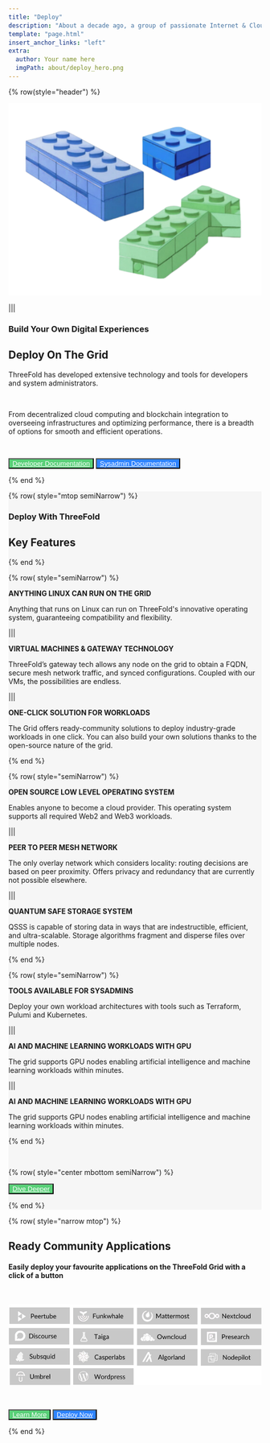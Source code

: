 ```yaml
---
title: "Deploy"
description: "About a decade ago, a group of passionate Internet & Cloud veterans came together to build a system." # quotation marks to allow colons where used
template: "page.html"
insert_anchor_links: "left"
extra:
  author: Your name here
  imgPath: about/deploy_hero.png
---
```


<!-- section 1 (header) -->
<div class="container mx-auto">

{% row(style="header") %} 

![Image](deploy_hero.png#mx-auto)

|||

### **<span class="blue">Build Your Own Digital Experiences</span>**

## **Deploy On The Grid**

ThreeFold has developed extensive technology and tools for <span class="blue">developers</span> and system <span class="blue">administrators.</span>

<br>

From decentralized cloud computing and blockchain integration to overseeing infrastructures and optimizing performance, there is a breadth of options for smooth and efficient operations.

<br>

<button class="green">[Developer Documentation](https://www.manual.grid.tf/documentation/developers/developers.html)</button> 
<button class="blue_b">[Sysadmin Documentation](https://www.manual.grid.tf/documentation/system_administrators/system_administrators.html)</button>


{% end %}

</div>



<!-- section 2 Key Features -->


<div style="background-color:#F6F6F6">

<div class="container mx-auto">


{% row( style="mtop semiNarrow") %}

### **<span class="">Deploy With ThreeFold**

## **Key Features**

{% end %}

{% row( style="semiNarrow") %}

<div class="key_card rounded_img border-2 rounded-lg p-4 bg-white">


**<span class="blue">ANYTHING LINUX CAN RUN ON THE GRID</span>**


<p class="text-base mt-1 leading-snug">Anything that runs on Linux can run on ThreeFold's innovative operating system, guaranteeing compatibility and flexibility.</p>


</div>

|||

<div class="key_card rounded_img border-2 rounded-lg p-4 text-base bg-white">


**<span class="blue">VIRTUAL MACHINES & GATEWAY TECHNOLOGY</span>**


<p class="text-base mt-1 leading-snug">ThreeFold’s gateway tech allows any node on the grid to obtain a FQDN, secure mesh network traffic, and synced configurations. Coupled with our VMs, the possibilities are endless.</p>


</div>

|||

<div class="key_card rounded_img border-2 rounded-lg p-4 text-base bg-white">


**<span class="blue">ONE-CLICK SOLUTION FOR WORKLOADS</span>**


<p class="text-base mt-1 leading-snug">The Grid offers ready-community solutions to deploy industry-grade workloads in one click. You can also build your own solutions thanks to the open-source nature of the grid.</p>

</div>

{% end %}


{% row( style="semiNarrow") %}

<div class="key_card rounded_img border-2 rounded-lg p-4 bg-white">


**<span class="blue">OPEN SOURCE LOW LEVEL OPERATING SYSTEM</span>**


<p class="text-base mt-1 leading-snug">Enables anyone to become a cloud provider. This operating system supports all required Web2 and Web3 workloads.</p>


</div>

|||

<div class="key_card rounded_img border-2 rounded-lg p-4 text-base bg-white">


**<span class="blue">PEER TO PEER MESH NETWORK</span>**


<p class="text-base mt-1 leading-snug">The only overlay network which considers locality: routing decisions are based on peer proximity. Offers privacy and redundancy that are currently not possible elsewhere.</p>


</div>

|||

<div class="key_card rounded_img border-2 rounded-lg p-4 text-base bg-white">


**<span class="blue">QUANTUM SAFE STORAGE SYSTEM</span>**


<p class="text-base mt-1 leading-snug">QSSS is capable of storing data in ways that are indestructible, efficient, and ultra-scalable. Storage algorithms fragment and disperse files over multiple nodes.</p>


</div>


{% end %}


{% row( style="semiNarrow") %}

<div class="key_card rounded_img border-2 rounded-lg p-4 bg-white">


**<span class="blue">TOOLS AVAILABLE FOR SYSADMINS</span>**


<p class="text-base mt-1 leading-snug">Deploy your own workload architectures with tools such as Terraform, Pulumi and Kubernetes.</p>


</div>

|||


<div class="key_card rounded_img border-2 rounded-lg p-4 text-base bg-white">


**<span class="blue">AI AND MACHINE LEARNING WORKLOADS WITH GPU</span>**



<p class="text-base mt-1 leading-snug">The grid supports GPU nodes enabling artificial intelligence and machine learning workloads within minutes.</p>


</div>


|||


<!-- don't write here -->

<div class="hidden key_card rounded_img border-2 rounded-lg p-4 text-base bg-white">


**<span class="blue">AI AND MACHINE LEARNING WORKLOADS WITH GPU</span>**



<p class="text-base mt-1 leading-snug">The grid supports GPU nodes enabling artificial intelligence and machine learning workloads within minutes.</p>


</div>

{% end %}

<br>



{% row( style="center mbottom semiNarrow") %}

<button class="green">[Dive Deeper](https://manual.grid.tf/documentation/developers/developers.html)</button>

{% end %}

</div>

</div>




<!-- section 3 applications  -->

<div class="container mx-auto">

{% row( style="narrow mtop") %}

## **Ready Community Applications**

#### **Easily <span class="blue">deploy</span> your favourite applications on the ThreeFold Grid with a <span class="blue">click of a button</span>**

<br>

![Image](application.png)

<br>

<button class="green">[Learn More](https://manual.grid.tf/documentation/dashboard/deploy/applications.html?highlight=ready#)</button> 
<button class="blue_b">[Deploy Now](https://dashboard.grid.tf)</button>

{% end %}

</div>



<style>



  .green{

    background-color:#58CF77 !important;
    color: #fff !important;

  }

.green:hover {
  background-color:#7ad993 !important;
}
  .green a{
     color: #fff !important;
  }
 
.green:hover {
  background-color:#7ad993 !important;
}

.green_text{
  color: #58CF77 ;
}


    .blue_b{

    background-color:#2E83FF !important;
    color: #fff !important;

  }
  .blue_b a{
     color: #fff !important;
  }

.blue_b:hover {
  background-color:#5596f5 !important;
}
  
.rounded_img img {
  border-radius: 8px;
}

.person img{
  border-radius: 100%;
  max-width:100px;
  
}

.myscale{
  transition: transform .5s; 
}

.myscale:hover{
  transform: scale(1.2); 
  background-color: whitesmoke;
}
  </style>